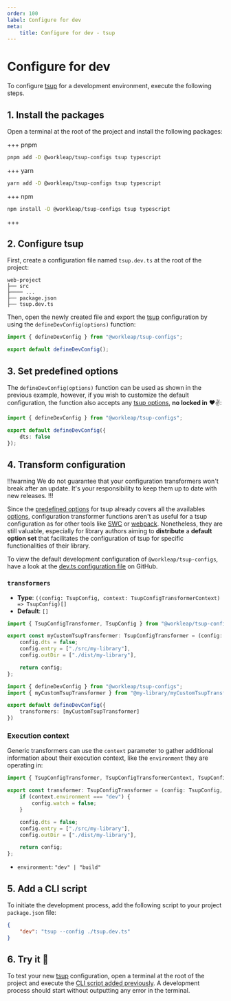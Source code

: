 ```yaml
---
order: 100
label: Configure for dev
meta:
    title: Configure for dev - tsup
---
```


# Configure for dev

To configure [tsup](https://tsup.egoist.dev/) for a development environment, execute the following steps.

## 1. Install the packages

Open a terminal at the root of the project and install the following packages:

+++ pnpm
```bash
pnpm add -D @workleap/tsup-configs tsup typescript
```
+++ yarn
```bash
yarn add -D @workleap/tsup-configs tsup typescript
```
+++ npm
```bash
npm install -D @workleap/tsup-configs tsup typescript
```
+++

## 2. Configure tsup

First, create a configuration file named `tsup.dev.ts` at the root of the project:

``` !#5
web-project
├── src
├──── ...
├── package.json
├── tsup.dev.ts
```

Then, open the newly created file and export the [tsup](https://tsup.egoist.dev/) configuration by using the `defineDevConfig(options)` function:

```ts tsup.dev.ts
import { defineDevConfig } from "@workleap/tsup-configs";

export default defineDevConfig();
```

## 3. Set predefined options

The `defineDevConfig(options)` function can be used as shown in the previous example, however, if you wish to customize the default configuration, the function also accepts any [tsup options](https://tsup.egoist.dev/#usage), **no locked in** :heart::v::

```ts !#4 tsup.dev.ts
import { defineDevConfig } from "@workleap/tsup-configs";

export default defineDevConfig({
    dts: false
});
```

## 4. Transform configuration

!!!warning
We do not guarantee that your configuration transformers won't break after an update. It's your responsibility to keep them up to date with new releases.
!!!

Since the [predefined options](#3-set-predefined-options) for tsup already covers all the availables [options](https://tsup.egoist.dev/#usage), configuration transformer functions aren't as useful for a tsup configuration as for other tools like [SWC](../swc/configure-dev.md#4-transform-configuration) or [webpack](../webpack/configure-dev.md#4-transform-configuration). Nonetheless, they are still valuable, especially for library authors aiming to **distribute** a **default option set** that facilitates the configuration of tsup for specific functionalities of their library.

To view the default development configuration of `@workleap/tsup-configs`, have a look at the [dev.ts configuration file](https://github.com/gsoft-inc/wl-web-configs/blob/main/packages/tsup-configs/src/dev.ts) on GitHub.

### `transformers`

- **Type**: `((config: TsupConfig, context: TsupConfigTransformerContext) => TsupConfig)[]`
- **Default**: `[]`

```ts myCustomTransformer.ts
import { TsupConfigTransformer, TsupConfig } from "@workleap/tsup-configs";

export const myCustomTsupTransformer: TsupConfigTransformer = (config: TsupConfig) => {
    config.dts = false;
    config.entry = ["./src/my-library"],
    config.outDir = ["./dist/my-library"],

    return config;
};
```

```ts !#5 tsup.dev.ts
import { defineDevConfig } from "@workleap/tsup-configs";
import { myCustomTsupTransformer } from "@my-library/myCustomTsupTransformer";

export default defineDevConfig({
    transformers: [myCustomTsupTransformer]
})
```

### Execution context

Generic transformers can use the `context` parameter to gather additional information about their execution context, like the `environment` they are operating in:

```ts !#4 myCustomTransformer.ts
import { TsupConfigTransformer, TsupConfigTransformerContext, TsupConfig } from "@workleap/tsup-configs";

export const transformer: TsupConfigTransformer = (config: TsupConfig, context: TsupConfigTransformerContext) => {
    if (context.environment === "dev") {
        config.watch = false;
    }

    config.dts = false;
    config.entry = ["./src/my-library"],
    config.outDir = ["./dist/my-library"],

    return config;
};
```

- `environment`: `"dev" | "build"`

## 5. Add a CLI script

To initiate the development process, add the following script to your project `package.json` file:

```json package.json
{
    "dev": "tsup --config ./tsup.dev.ts"
}
```

## 6. Try it :rocket:

To test your new [tsup](https://tsup.egoist.dev/) configuration, open a terminal at the root of the project and execute the [CLI script added previously](#5-add-a-cli-script). A development process should start without outputting any error in the terminal.
